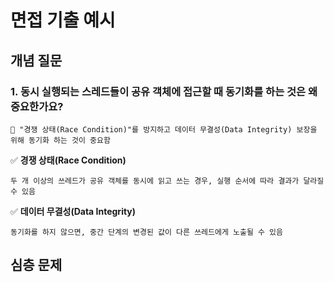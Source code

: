 # 면접 기출 예시

## 개념 질문

### 1. 동시 실행되는 스레드들이 공유 객체에 접근할 때 동기화를 하는 것은 왜 중요한가요?
~~~
🎯 "경쟁 상태(Race Condition)"를 방지하고 데이터 무결성(Data Integrity) 보장을 위해 동기화 하는 것이 중요함
~~~

✅ **경쟁 상태(Race Condition)**  
~~~
두 개 이상의 쓰레드가 공유 객체를 동시에 읽고 쓰는 경우, 실행 순서에 따라 결과가 달라질 수 있음
~~~

✅ **데이터 무결성(Data Integrity)**  
~~~
동기화를 하지 않으면, 중간 단계의 변경된 값이 다른 쓰레드에게 노출될 수 있음
~~~

## 심층 문제